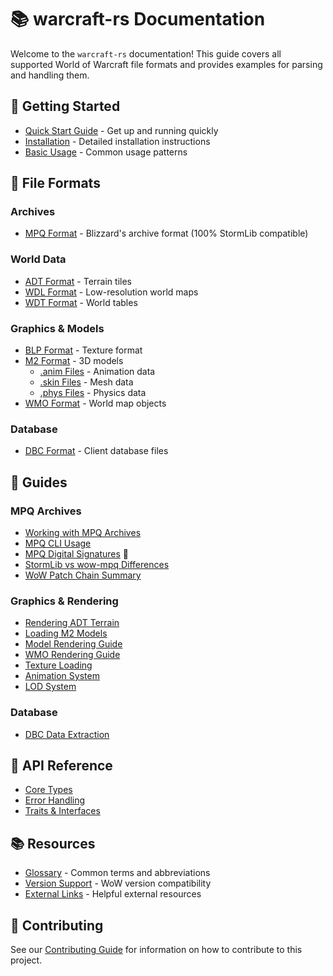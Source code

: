 # 📚 warcraft-rs Documentation

Welcome to the `warcraft-rs` documentation! This guide covers all supported
World of Warcraft file formats and provides examples for parsing and handling
them.

## 🚀 Getting Started

- [Quick Start Guide](getting-started/quick-start.md) - Get up and running quickly
- [Installation](getting-started/installation.md) - Detailed installation instructions
- [Basic Usage](getting-started/basic-usage.md) - Common usage patterns

## 📁 File Formats

### Archives

- [MPQ Format](formats/archives/mpq.md) - Blizzard's archive format (100% StormLib compatible)

### World Data

- [ADT Format](formats/world-data/adt.md) - Terrain tiles
- [WDL Format](formats/world-data/wdl.md) - Low-resolution world maps
- [WDT Format](formats/world-data/wdt.md) - World tables

### Graphics & Models

- [BLP Format](formats/graphics/blp.md) - Texture format
- [M2 Format](formats/graphics/m2.md) - 3D models
  - [.anim Files](formats/graphics/m2-anim.md) - Animation data
  - [.skin Files](formats/graphics/m2-skin.md) - Mesh data
  - [.phys Files](formats/graphics/m2-phys.md) - Physics data
- [WMO Format](formats/graphics/wmo.md) - World map objects

### Database

- [DBC Format](formats/database/dbc.md) - Client database files

## 📖 Guides

### MPQ Archives

- [Working with MPQ Archives](guides/mpq-archives.md)
- [MPQ CLI Usage](guides/mpq-cli-usage.md)
- [MPQ Digital Signatures](guides/mpq-signatures.md) 🔐
- [StormLib vs wow-mpq Differences](guides/stormlib-differences.md)
- [WoW Patch Chain Summary](guides/wow-patch-chain-summary.md)

### Graphics & Rendering

- [Rendering ADT Terrain](guides/adt-rendering.md)
- [Loading M2 Models](guides/m2-models.md)
- [Model Rendering Guide](guides/model-rendering.md)
- [WMO Rendering Guide](guides/wmo-rendering.md)
- [Texture Loading](guides/texture-loading.md)
- [Animation System](guides/animation-system.md)
- [LOD System](guides/lod-system.md)

### Database

- [DBC Data Extraction](guides/dbc-extraction.md)

## 🔧 API Reference

- [Core Types](api/core-types.md)
- [Error Handling](api/error-handling.md)
- [Traits & Interfaces](api/traits.md)

## 📚 Resources

- [Glossary](resources/glossary.md) - Common terms and abbreviations
- [Version Support](resources/version-support.md) - WoW version compatibility
- [External Links](resources/links.md) - Helpful external resources

## 🤝 Contributing

See our [Contributing Guide](../CONTRIBUTING.md) for information on how to
contribute to this project.

